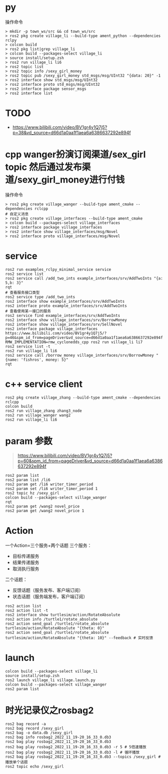 # py

操作命令

```
> mkdir -p town_ws/src && cd town_ws/src
> ros2 pkg create village_li --build-type ament_python --dependencies rclpy
> colcon build
> ros2 pkg list|grep village_li
> colcon build --packages-select village_li
> source install/setup.zsh
> ros2 run village_li li6
> ros2 topic list
> ros2 topic info /sexy_girl_money
> ros2 topic pub /sexy_girl_money std_msgs/msg/UInt32 "{data: 20}" -1
> ros2 interface show std_msgs/msg/UInt32
> ros2 interface proto std_msgs/msg/UInt32
> ros2 interface package sensor_msgs
> ros2 interface list 
```

# TODO

- https://www.bilibili.com/video/BV1gr4y1Q7j5?p=38&vd_source=d66d1a0aa1f1aea6a6386637292e894f

# cpp wanger扮演订阅渠道/sex_girl topic 然后通过发布渠道/sexy_girl_money进行付钱

操作命令

```
> ros2 pkg create village_wanger --build-type ament_cmake --dependencies rclcpp
# 自定义消息
> ros2 pkg create village_interfaces --build-type ament_cmake
> colcon build --packages-select village_interfaces
> ros2 interface package village_interfaces
> ros2 interface show village_interfaces/msg/Novel
> ros2 interface proto village_interfaces/msg/Novel
```

# service

```
ros2 run examples_rclpy_minimal_service service
ros2 service list
ros2 service call /add_two_ints example_interfaces/srv/AddTwoInts "{a: 5,b: 3}"
rqt
# 查看服务接口类型
ros2 service type /add_two_ints
ros2 interface show example_interfaces/srv/AddTwoInts
ros2 interface proto example_interfaces/srv/AddTwoInts
# 查看使用某一接口的服务
ros2 service find example_interfaces/srv/AddTwoInts
ros2 interface show village_interfaces/srv/BorrowMoney
ros2 interface show village_interfaces/srv/SellNovel 
ros2 interface package village_interfaces
https://www.bilibili.com/video/BV1gr4y1Q7j5/?p=46&spm_id_from=pageDriver&vd_source=d66d1a0aa1f1aea6a6386637292e894f
RMW_IMPLEMENTATION=rmw_cyclonedds_cpp ros2 run village_li li7
ros2 service list -t
ros2 run village_li li6
ros2 service call /borrow_money village_interfaces/srv/BorrowMoney "{name: 'fishros', money: 5}"
rqt
```

# c++ service client

```
ros2 pkg create village_zhang --build-type ament_cmake --dependencies rclcpp
colcon build
ros2 run village_zhang zhang3_node
ros2 run village_wanger wang2
ros2 run village_li li6
```

# param 参数

> https://www.bilibili.com/video/BV1gr4y1Q7j5?p=60&spm_id_from=pageDriver&vd_source=d66d1a0aa1f1aea6a6386637292e894f

```
ros2 param list
ros2 param list /li6
ros2 param get /li6 writer_timer_period
ros2 param set /li6 writer_timer_period 1
ros2 topic hz /sexy_girl
colcon build --packages-select village_wanger
rqt
ros2 param get /wang2 novel_price
ros2 param get /wang2 novel_price 1
```

# Action

一个Action=三个服务+两个话题
三个服务：
* 目标传递服务
* 结果传递服务
* 取消执行服务

二个话题：
* 反馈话题（服务发布、客户端订阅）
* 状态话题（服务端发布，客户端订阅）

```
ros2 action list
ros2 action list -t
ros2 interface show turtlesim/action/RotateAbsolute   
ros2 action info /turtle1/rotate_absolute
ros2 action send_goal /turtle1/rotate_absolute turtlesim/action/RotateAbsolute "{theta: 0}"
ros2 action send_goal /turtle1/rotate_absolute turtlesim/action/RotateAbsolute "{theta: 10}" --feedback # 实时反馈
```

# launch

```
colcon build --packages-select village_li
source install/setup.zsh
ros2 launch village_li village.launch.py
colcon build --packages-select village_wanger
ros2 param list
```

# 时光记录仪之rosbag2

```
ros2 bag record -a
ros2 bag record /sexy_girl
ros2 bag -o data.db /sexy_girl
ros2 bag info rosbag2_2022_11_19-20_16_33_0.db3
ros2 bag play rosbag2_2022_11_19-20_16_33_0.db3
ros2 bag play rosbag2_2022_11_19-20_16_33_0.db3 -r 5 # 5倍速播放
ros2 bag play rosbag2_2022_11_19-20_16_33_0.db3 -l # 循环播放
ros2 bag play rosbag2_2022_11_19-20_16_33_0.db3 --topics /sexy_girl # 播放单个话题
ros2 topic echo /sexy_girl
```